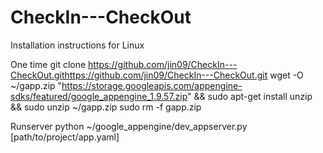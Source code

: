 # CheckIn---CheckOut

Installation instructions for Linux

One time
git clone https://github.com/jin09/CheckIn---CheckOut.githttps://github.com/jin09/CheckIn---CheckOut.git
wget -O ~/gapp.zip "https://storage.googleapis.com/appengine-sdks/featured/google_appengine_1.9.57.zip" && sudo apt-get install unzip && sudo unzip ~/gapp.zip sudo rm -f gapp.zip

Runserver
python ~/google_appengine/dev_appserver.py [path/to/project/app.yaml]
